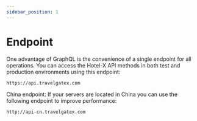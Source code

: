 ```yaml
---
sidebar_position: 1
---
```


# Endpoint

One advantage of GraphQL is the convenience of a single endpoint for all operations. You can access the Hotel-X API methods in both test and production environments using this endpoint: 

```bash
https://api.travelgatex.com
```

China endpoint: If your servers are located in China you can use the following endpoint to improve performance: 

```bash
http://api-cn.travelgatex.com
```
